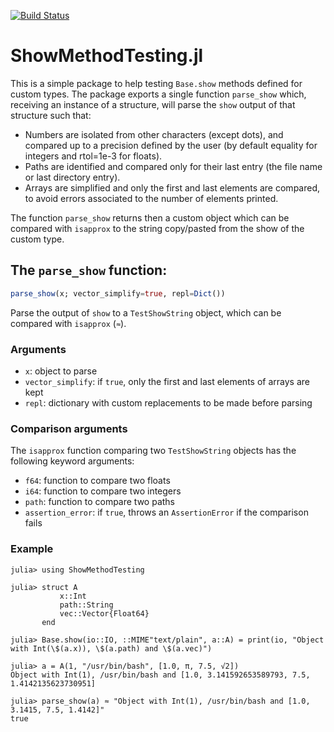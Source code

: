 [![Build Status](https://github.com/m3g/ShowMethodTesting.jl/actions/workflows/CI.yml/badge.svg?branch=main)](https://github.com/m3g/ShowMethodTesting.jl/actions/workflows/CI.yml?query=branch%3Amain)

# ShowMethodTesting.jl

This is a simple package to help testing `Base.show` methods defined for custom types. The package
exports a single function `parse_show` which, receiving an instance of a structure, will parse the
`show` output of that structure such that:

- Numbers are isolated from other characters (except dots), and compared up to a precision defined 
  by the user (by default equality for integers and rtol=1e-3 for floats).
- Paths are identified and compared only for their last entry (the file name or last directory entry).
- Arrays are simplified and only the first and last elements are compared, to avoid errors associated
  to the number of elements printed. 

The function `parse_show` returns then a custom object which can be compared with `isapprox` to 
the string copy/pasted from the show of the custom type.

## The `parse_show` function:

```julia
parse_show(x; vector_simplify=true, repl=Dict())
```

Parse the output of `show` to a `TestShowString` object, which can be compared with `isapprox` (`≈`).

### Arguments

- `x`: object to parse
- `vector_simplify`: if `true`, only the first and last elements of arrays are kept
- `repl`: dictionary with custom replacements to be made before parsing

### Comparison arguments

The `isapprox` function comparing two `TestShowString` objects has the following keyword arguments:

- `f64`: function to compare two floats
- `i64`: function to compare two integers
- `path`: function to compare two paths
- `assertion_error`: if `true`, throws an `AssertionError` if the comparison fails

### Example

```julia-repl
julia> using ShowMethodTesting

julia> struct A
           x::Int
           path::String
           vec::Vector{Float64}
       end

julia> Base.show(io::IO, ::MIME"text/plain", a::A) = print(io, "Object with Int(\$(a.x)), \$(a.path) and \$(a.vec)")

julia> a = A(1, "/usr/bin/bash", [1.0, π, 7.5, √2])
Object with Int(1), /usr/bin/bash and [1.0, 3.141592653589793, 7.5, 1.4142135623730951]

julia> parse_show(a) ≈ "Object with Int(1), /usr/bin/bash and [1.0, 3.1415, 7.5, 1.4142]"
true
```
